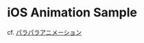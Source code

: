 # iOS Animation Sample

cf. [パラパラアニメーション](http://www.objectivec-iphone.com/animation/UIView-animation/animationImages.html)
